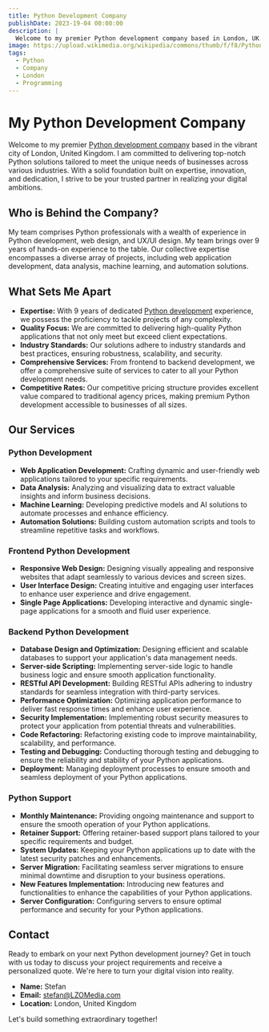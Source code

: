 ```yaml
---
title: Python Development Company
publishDate: 2023-19-04 00:00:00
description: |
  Welcome to my premier Python development company based in London, UK. I specialize in delivering top-notch Python solutions tailored to meet the unique needs of businesses across various industries.
image: https://upload.wikimedia.org/wikipedia/commons/thumb/f/f8/Python_logo_and_wordmark.svg/640px-Python_logo_and_wordmark.svg.png
tags:
  - Python
  - Company
  - London
  - Programming
---
```

# My Python Development Company

Welcome to my premier [Python development company](https://lzomedia.com) based in the vibrant city of London, United Kingdom.
I am committed to delivering top-notch Python solutions tailored to meet the unique needs of businesses across various industries.
With a solid foundation built on expertise, innovation, and dedication, I strive to be your trusted partner in realizing your digital ambitions.

## Who is Behind the Company?

My team comprises Python professionals with a wealth of experience in Python development,
web design, and UX/UI design.
My team brings over 9 years of hands-on experience to the table.
Our collective expertise encompasses a diverse array of projects,
including web application development, data analysis, machine learning, and automation solutions.

## What Sets Me Apart

- **Expertise:** With 9 years of dedicated [Python development](https://lzomedia.com) experience, we possess the proficiency to tackle projects of any complexity.
- **Quality Focus:** We are committed to delivering high-quality Python applications that not only meet but exceed client expectations.
- **Industry Standards:** Our solutions adhere to industry standards and best practices, ensuring robustness, scalability, and security.
- **Comprehensive Services:** From frontend to backend development, we offer a comprehensive suite of services to cater to all your Python development needs.
- **Competitive Rates:** Our competitive pricing structure provides excellent value compared to traditional agency prices, making premium Python development accessible to businesses of all sizes.

## Our Services

### Python Development

- **Web Application Development:** Crafting dynamic and user-friendly web applications tailored to your specific requirements.
- **Data Analysis:** Analyzing and visualizing data to extract valuable insights and inform business decisions.
- **Machine Learning:** Developing predictive models and AI solutions to automate processes and enhance efficiency.
- **Automation Solutions:** Building custom automation scripts and tools to streamline repetitive tasks and workflows.

### Frontend Python Development

- **Responsive Web Design:** Designing visually appealing and responsive websites that adapt seamlessly to various devices and screen sizes.
- **User Interface Design:** Creating intuitive and engaging user interfaces to enhance user experience and drive engagement.
- **Single Page Applications:** Developing interactive and dynamic single-page applications for a smooth and fluid user experience.

### Backend Python Development

- **Database Design and Optimization:** Designing efficient and scalable databases to support your application's data management needs.
- **Server-side Scripting:** Implementing server-side logic to handle business logic and ensure smooth application functionality.
- **RESTful API Development:** Building RESTful APIs adhering to industry standards for seamless integration with third-party services.
- **Performance Optimization:** Optimizing application performance to deliver fast response times and enhance user experience.
- **Security Implementation:** Implementing robust security measures to protect your application from potential threats and vulnerabilities.
- **Code Refactoring:** Refactoring existing code to improve maintainability, scalability, and performance.
- **Testing and Debugging:** Conducting thorough testing and debugging to ensure the reliability and stability of your Python applications.
- **Deployment:** Managing deployment processes to ensure smooth and seamless deployment of your Python applications.

### Python Support

- **Monthly Maintenance:** Providing ongoing maintenance and support to ensure the smooth operation of your Python applications.
- **Retainer Support:** Offering retainer-based support plans tailored to your specific requirements and budget.
- **System Updates:** Keeping your Python applications up to date with the latest security patches and enhancements.
- **Server Migration:** Facilitating seamless server migrations to ensure minimal downtime and disruption to your business operations.
- **New Features Implementation:** Introducing new features and functionalities to enhance the capabilities of your Python applications.
- **Server Configuration:** Configuring servers to ensure optimal performance and security for your Python applications.

## Contact

Ready to embark on your next Python development journey?
Get in touch with us today to discuss your project requirements and receive a personalized quote.
We're here to turn your digital vision into reality.

- **Name:** Stefan
- **Email:** stefan@LZOMedia.com
- **Location:** London, United Kingdom

Let's build something extraordinary together!
